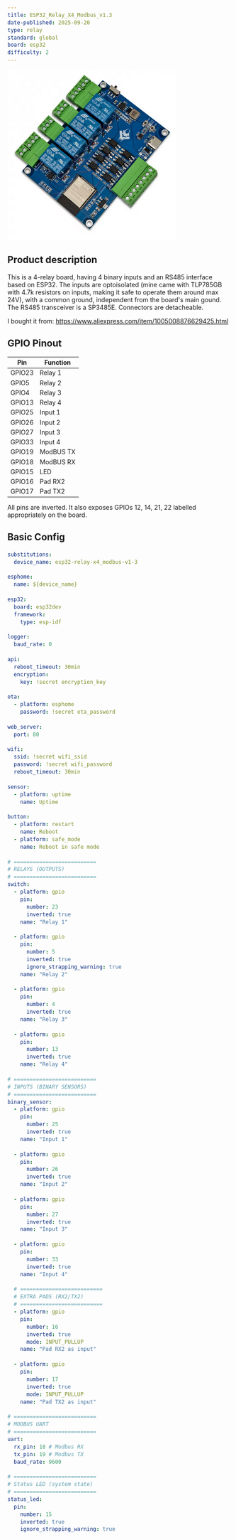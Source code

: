 ```yaml
---
title: ESP32_Relay_X4_Modbus_v1.3
date-published: 2025-09-20
type: relay
standard: global
board: esp32
difficulty: 2
---
```


![ESP32_Relay_X4_Modbus_v1.3](esp32_relay_x4_modbus_v1_3.png "ESP32_Relay_X4_Modbus_v1.3")

## Product description

This is a 4-relay board, having 4 binary inputs and an RS485 interface based on ESP32. The inputs are optoisolated (mine came with TLP785GB with 4.7k resistors on inputs, making it safe to operate them around max 24V), with a common ground, independent from the board's main gound. The RS485 transceiver is a SP3485E. Connectors are detacheable.

I bought it from: https://www.aliexpress.com/item/1005008876629425.html

## GPIO Pinout

| Pin    | Function  |
| ------ | --------- |
| GPIO23 | Relay 1   |
| GPIO5  | Relay 2   |
| GPIO4  | Relay 3   |
| GPIO13 | Relay 4   |
| GPIO25 | Input 1   |
| GPIO26 | Input 2   |
| GPIO27 | Input 3   |
| GPIO33 | Input 4   |
| GPIO19 | ModBUS TX |
| GPIO18 | ModBUS RX |
| GPIO15 | LED       |
| GPIO16 | Pad RX2   |
| GPIO17 | Pad TX2   |

All pins are inverted. It also exposes GPIOs 12, 14, 21, 22 labelled appropriately on the board.

## Basic Config

```yaml
substitutions:
  device_name: esp32-relay-x4_modbus-v1-3

esphome:
  name: ${device_name}

esp32:
  board: esp32dev
  framework:
    type: esp-idf

logger:
  baud_rate: 0

api:
  reboot_timeout: 30min
  encryption:
    key: !secret encryption_key

ota:
  - platform: esphome
    password: !secret ota_password

web_server:
  port: 80

wifi:
  ssid: !secret wifi_ssid
  password: !secret wifi_password
  reboot_timeout: 30min

sensor:
  - platform: uptime
    name: Uptime

button:
  - platform: restart
    name: Reboot
  - platform: safe_mode
    name: Reboot in safe mode

# ==========================
# RELAYS (OUTPUTS)
# ==========================
switch:
  - platform: gpio
    pin:
      number: 23
      inverted: true
    name: "Relay 1"

  - platform: gpio
    pin:
      number: 5
      inverted: true
      ignore_strapping_warning: true
    name: "Relay 2"

  - platform: gpio
    pin:
      number: 4
      inverted: true
    name: "Relay 3"

  - platform: gpio
    pin:
      number: 13
      inverted: true
    name: "Relay 4"

# ==========================
# INPUTS (BINARY SENSORS)
# ==========================
binary_sensor:
  - platform: gpio
    pin:
      number: 25
      inverted: true
    name: "Input 1"

  - platform: gpio
    pin:
      number: 26
      inverted: true
    name: "Input 2"

  - platform: gpio
    pin:
      number: 27
      inverted: true
    name: "Input 3"

  - platform: gpio
    pin:
      number: 33
      inverted: true
    name: "Input 4"

  # ==========================
  # EXTRA PADS (RX2/TX2)
  # ==========================
  - platform: gpio
    pin:
      number: 16
      inverted: true
      mode: INPUT_PULLUP
    name: "Pad RX2 as input"

  - platform: gpio
    pin:
      number: 17
      inverted: true
      mode: INPUT_PULLUP
    name: "Pad TX2 as input"

# ==========================
# MODBUS UART
# ==========================
uart:
  rx_pin: 18 # Modbus RX
  tx_pin: 19 # Modbus TX
  baud_rate: 9600

# ==========================
# Status LED (system state)
# ==========================
status_led:
  pin:
    number: 15
    inverted: true
    ignore_strapping_warning: true
```

